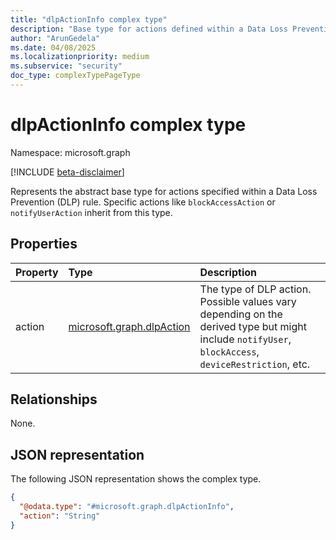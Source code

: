 ```yaml
---
title: "dlpActionInfo complex type"
description: "Base type for actions defined within a Data Loss Prevention (DLP) rule."
author: "ArunGedela"
ms.date: 04/08/2025
ms.localizationpriority: medium
ms.subservice: "security"
doc_type: complexTypePageType
---
```


# dlpActionInfo complex type

Namespace: microsoft.graph

[!INCLUDE [beta-disclaimer](../../includes/beta-disclaimer.md)]

Represents the abstract base type for actions specified within a Data Loss Prevention (DLP) rule. Specific actions like `blockAccessAction` or `notifyUserAction` inherit from this type.

## Properties

|Property|Type|Description|
|:---|:---|:---|
|action|[microsoft.graph.dlpAction](../resources/dlpaction.md)|The type of DLP action. Possible values vary depending on the derived type but might include `notifyUser`, `blockAccess`, `deviceRestriction`, etc.|

## Relationships

None.

## JSON representation

The following JSON representation shows the complex type.
<!-- {
  "blockType": "resource",
  "abstract": true,
  "@odata.type": "microsoft.graph.dlpActionInfo"
}
-->
``` json
{
  "@odata.type": "#microsoft.graph.dlpActionInfo",
  "action": "String"
}
```
